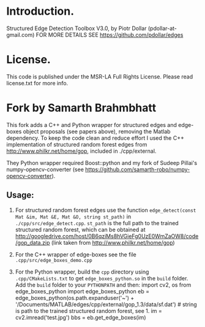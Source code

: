 # Introduction.
Structured Edge Detection Toolbox V3.0, by Piotr Dollar (pdollar-at-gmail.com)
FOR MORE DETAILS SEE https://github.com/pdollar/edges

# License.

This code is published under the MSR-LA Full Rights License.
Please read license.txt for more info.

# Fork by Samarth Brahmbhatt

This fork adds a C++ and Python wrapper for structured edges and edge-boxes object proposals (see papers above), removing the Matlab dependency. To keep the code clean and reduce effort I used the C++ implementation of structured random forest edges from http://www.philkr.net/home/gop, included in ./cpp/external.

They Python wrapper required Boost::python and my fork of Sudeep Pillai's numpy-opencv-converter (see https://github.com/samarth-robo/numpy-opencv-converter).

## Usage:
1. For structured random forest edges use the function `edge_detect(const Mat &im, Mat &E, Mat &O, string st_path)` in `./cpp/src/edge_detect.cpp`. `st_path` is the full path to the trained structured random forest, which can be obtained at http://googledrive.com/host/0B6qziMs8hVGieFg0UzE0WmZaOW8/code/gop_data.zip (link taken from http://www.philkr.net/home/gop)

2. For the C++ wrapper of edge-boxes see the file `.cpp/src/edge_boxes_demo.cpp`

3. For the Python wrapper, build the `cpp` directory using `.cpp/CMakeLists.txt` to get `edge_boxes_python.so` in the `build` folder. Add the `build` folder to your `PYTHONPATH` and then:
    import cv2, os
    from edge_boxes_python import edge_boxes_python
    eb = edge_boxes_python(os.path.expanduser('~') + '/Documents/MATLAB/edges/cpp/external/gop_1.3/data/sf.dat') # string is path to the trained structured random forest, see 1.
    im = cv2.imread('test.jpg')
    bbs = eb.get_edge_boxes(im)
